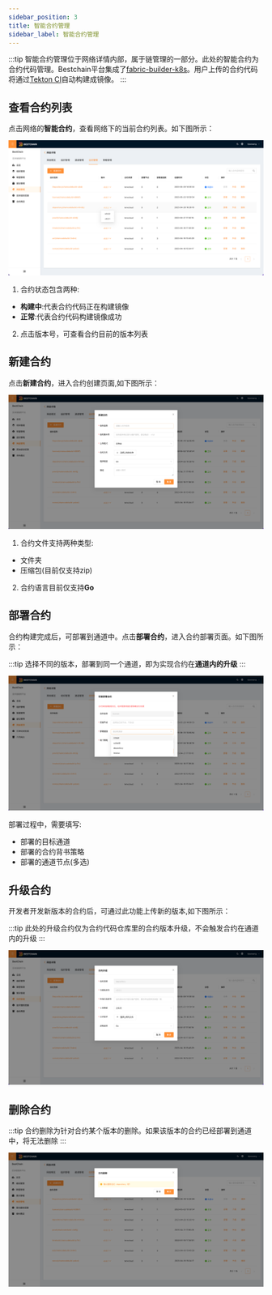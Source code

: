 ```yaml
---
sidebar_position: 3
title: 智能合约管理
sidebar_label: 智能合约管理
---
```


:::tip
智能合约管理位于网络详情内部，属于链管理的一部分。此处的智能合约为合约代码管理。Bestchain平台集成了[fabric-builder-k8s](https://github.com/bestchains/fabric-builder-k8s)。用户上传的合约代码将通过[Tekton CI](https://tekton.dev/)自动构建成镜像。
:::

## 查看合约列表

点击网络的**智能合约**，查看网络下的当前合约列表。如下图所示：

![userguide_contracts](../../img/userguide_contracts.png)

1. 合约状态包含两种:

- **构建中**:代表合约代码正在构建镜像
- **正常**:代表合约代码构建镜像成功

2. 点击版本号，可查看合约目前的版本列表

## 新建合约

点击**新建合约**，进入合约创建页面,如下图所示：

![userguide_contracts](../../img/userguide_new_contract.png)

1. 合约文件支持两种类型:

- 文件夹
- 压缩包(目前仅支持zip)

2. 合约语言目前仅支持**Go**

## 部署合约

合约构建完成后，可部署到通道中。点击**部署合约**，进入合约部署页面。如下图所示：

:::tip
选择不同的版本，部署到同一个通道，即为实现合约在**通道内的升级**
:::

![userguide_contracts](../../img/userguide_deploy_contract.png)

部署过程中，需要填写:

- 部署的目标通道
- 部署的合约背书策略
- 部署的通道节点(多选)

## 升级合约

开发者开发新版本的合约后，可通过此功能上传新的版本,如下图所示：

:::tip
此处的升级合约仅为合约代码仓库里的合约版本升级，不会触发合约在通道内的升级
:::

![userguide_contracts](../../img/userguide_upgrade_contract.png)

## 删除合约

:::tip
合约删除为针对合约某个版本的删除。如果该版本的合约已经部署到通道中，将无法删除
:::

![userguide_contracts](../../img/userguide_delete_contract.png)
